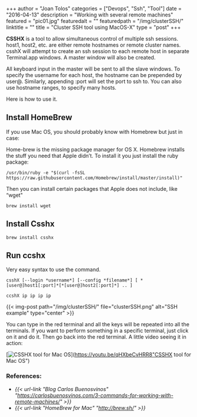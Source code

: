 +++
author = "Joan Tolos"
categories = ["Devops", "Ssh", "Tool"]
date = "2016-04-13"
description = "Working with several remote machines"
featured = "pic01.jpg"
featuredalt = ""
featuredpath = "/img/clusterSSH/"
linktitle = ""
title = "Cluster SSH tool using MacOS-X"
type = "post"
+++

**CSSHX** is a tool to allow simultaneous control of multiple ssh sessions. host1, host2, etc. are either remote hostnames or remote cluster names. csshX will attempt to create an ssh session to each remote host in separate Terminal.app windows. A master window will also be created.

All keyboard input in the master will be sent to all the slave windows. To specify the username for each host, the hostname can be prepended by user@. Similarly, appending :port will set the port to ssh to. You can also use hostname ranges, to specify many hosts.

Here is how to use it.

## Install HomeBrew

If you use Mac OS, you should probably know with Homebrew but just in case:

Home-brew is the missing package manager for OS X. Homebrew installs the stuff you need that Apple didn’t.
To install it you just install the ruby package:

    /usr/bin/ruby -e "$(curl -fsSL https://raw.githubusercontent.com/Homebrew/install/master/install)"


Then you can install certain packages that Apple does not include, like “wget"

    brew install wget

## Install Csshx

    brew install csshx

## Run ccshx

Very easy syntax to use the command.

    csshX [--login *username*] [--config *filename*] [ *[user@]host1[:port]*[*[user@]host2[:port]*] .. ]

    ccshX ip ip ip ip

{{< img-post path="/img/clusterSSH/" file="clusterSSH.png" alt="SSH example" type="center" >}}

You can type in the red terminal and all the keys will be repeated into all the terminals. If you want to perform something in a specific terminal, just click on it and do it. Then go back into the red terminal.
A little video seeing it in action:

[![CSSHX tool for Mac OS](/img/clusterSSH/clusterSSHScreenshot.png)](https://youtu.be/qHXbeCvHRR8"CSSHX tool for Mac OS")

### References:

* _{{< url-link "Blog Carlos Buenosvinos" "https://carlosbuenosvinos.com/3-commands-for-working-with-remote-machines/" >}}_
* _{{< url-link "HomeBrew for Mac" "http://brew.sh/" >}}_
